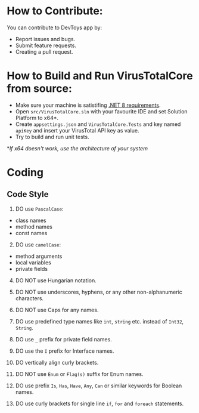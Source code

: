 # How to Contribute:

You can contribute to DevToys app by:
- Report issues and bugs.
- Submit feature requests.
- Creating a pull request.

# How to Build and Run VirusTotalCore from source:

* Make sure your machine is satistifing [.NET 8 requirements](https://github.com/dotnet/core/blob/main/release-notes/8.0/supported-os.md).
* Open `src/VirusTotalCore.sln` with your favourite IDE and set Solution Platform to x64*.
* Create `appsettings.json` and `VirusTotalCore.Tests` and key named `apiKey` and insert your VirusTotal API key as value.
* Try to build and run unit tests.

**If x64 doesn't work, use the architecture of your system*

# Coding

## Code Style

1. DO use `PascalCase`:
- class names
- method names
- const names

2. DO use `camelCase`:
- method arguments
- local variables
- private fields

4. DO NOT use Hungarian notation.

5. DO NOT use underscores, hyphens, or any other non-alphanumeric characters.

6. DO NOT use Caps for any names.

7. DO use predefined type names like `int`, `string` etc. instead of `Int32`, `String`.

8. DO use `_` prefix for private field names.

9. DO use the `I` prefix for Interface names.

10. DO vertically align curly brackets.

11. DO NOT use `Enum` or `Flag(s)` suffix for Enum names.

12. DO use prefix `Is`, `Has`, `Have`, `Any`, `Can` or similar keywords for Boolean names.

13. DO use curly brackets for single line `if`, `for` and `foreach` statements.

